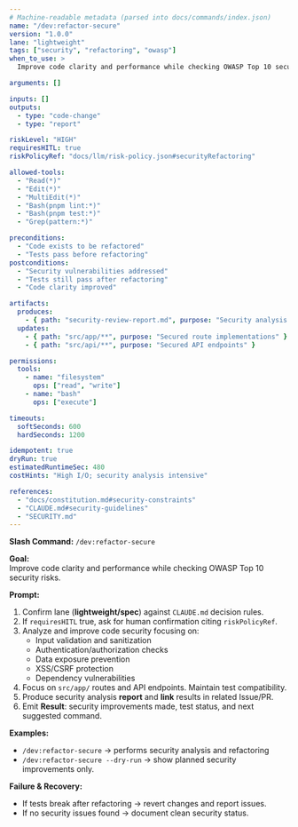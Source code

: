```yaml
---
# Machine-readable metadata (parsed into docs/commands/index.json)
name: "/dev:refactor-secure"
version: "1.0.0"
lane: "lightweight"
tags: ["security", "refactoring", "owasp"]
when_to_use: >
  Improve code clarity and performance while checking OWASP Top 10 security risks.

arguments: []

inputs: []
outputs:
  - type: "code-change"
  - type: "report"

riskLevel: "HIGH"
requiresHITL: true
riskPolicyRef: "docs/llm/risk-policy.json#securityRefactoring"

allowed-tools:
  - "Read(*)"
  - "Edit(*)"
  - "MultiEdit(*)"
  - "Bash(pnpm lint:*)"
  - "Bash(pnpm test:*)"
  - "Grep(pattern:*)"

preconditions:
  - "Code exists to be refactored"
  - "Tests pass before refactoring"
postconditions:
  - "Security vulnerabilities addressed"
  - "Tests still pass after refactoring"
  - "Code clarity improved"

artifacts:
  produces:
    - { path: "security-review-report.md", purpose: "Security analysis report" }
  updates:
    - { path: "src/app/**", purpose: "Secured route implementations" }
    - { path: "src/api/**", purpose: "Secured API endpoints" }

permissions:
  tools:
    - name: "filesystem"
      ops: ["read", "write"]
    - name: "bash"
      ops: ["execute"]

timeouts:
  softSeconds: 600
  hardSeconds: 1200

idempotent: true
dryRun: true
estimatedRuntimeSec: 480
costHints: "High I/O; security analysis intensive"

references:
  - "docs/constitution.md#security-constraints"
  - "CLAUDE.md#security-guidelines"
  - "SECURITY.md"
---
```


**Slash Command:** `/dev:refactor-secure`

**Goal:**  
Improve code clarity and performance while checking OWASP Top 10 security risks.

**Prompt:**  
1) Confirm lane (**lightweight/spec**) against `CLAUDE.md` decision rules.  
2) If `requiresHITL` true, ask for human confirmation citing `riskPolicyRef`.  
3) Analyze and improve code security focusing on:
   - Input validation and sanitization
   - Authentication/authorization checks
   - Data exposure prevention
   - XSS/CSRF protection
   - Dependency vulnerabilities
4) Focus on `src/app/` routes and API endpoints. Maintain test compatibility.
5) Produce security analysis **report** and **link** results in related Issue/PR.
6) Emit **Result**: security improvements made, test status, and next suggested command.

**Examples:**  
- `/dev:refactor-secure` → performs security analysis and refactoring
- `/dev:refactor-secure --dry-run` → show planned security improvements only.

**Failure & Recovery:**  
- If tests break after refactoring → revert changes and report issues.
- If no security issues found → document clean security status.
